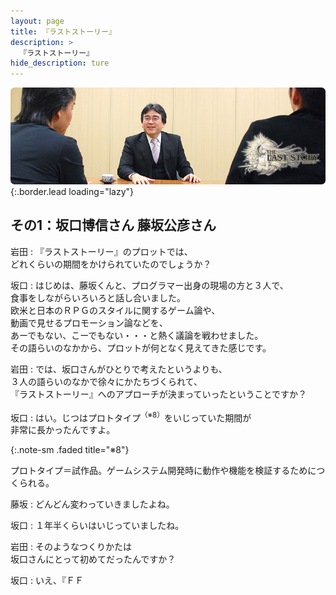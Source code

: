 ```yaml
---
layout: page
title: 『ラストストーリー』
description: >
  『ラストストーリー』
hide_description: ture
---
```


![](/others/interviews/jp/wii/slsj/vol1/img/mainvisual3.jpg){:.border.lead loading="lazy"}

## その1：坂口博信さん 藤坂公彦さん

岩田
: 『ラストストーリー』のプロットでは、<br>どれくらいの期間をかけられていたのでしょうか？

坂口
: はじめは、藤坂くんと、プログラマー出身の現場の方と３人で、<br>食事をしながらいろいろと話し合いました。<br>欧米と日本のＲＰＧのスタイルに関するゲーム論や、<br>動画で見せるプロモーション論などを、<br>あーでもない、こーでもない・・・と熱く議論を戦わせました。<br>その語らいのなかから、プロットが何となく見えてきた感じです。

岩田
: では、坂口さんがひとりで考えたというよりも、<br>３人の語らいのなかで徐々にかたちづくられて、<br>『ラストストーリー』へのアプローチが決まっていったということですか？

坂口
: はい。じつはプロトタイプ<sup>（※8）</sup>をいじっていた期間が<br>非常に長かったんですよ。

{:.note-sm .faded title="※8"}

プロトタイプ＝試作品。ゲームシステム開発時に動作や機能を検証するためにつくられる。

藤坂
: どんどん変わっていきましたよね。

坂口
: １年半くらいはいじっていましたね。

岩田
: そのようなつくりかたは<br>坂口さんにとって初めてだったんですか？

坂口
: いえ、『ＦＦ